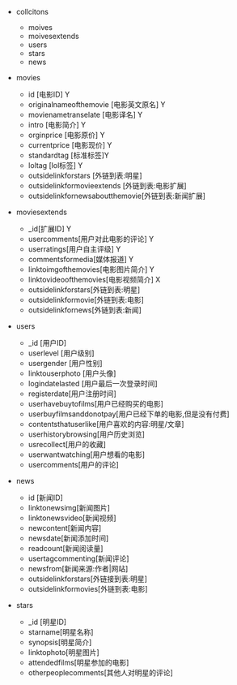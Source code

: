 - collcitons
    - moives
    - moivesextends
    - users
    - stars
    - news



- movies
    - id [电影ID] Y
    - originalnameofthemovie [电影英文原名] Y
    - movienametranselate [电影译名] Y
    - intro [电影简介] Y 
    - orginprice [电影原价] Y
    - currentprice [电影现价] Y
    - standardtag [标准标签]Y 
    - loltag [lol标签] Y
    <!-- - linktomovieimg [电影图片] -->
    <!-- - linktomoviesintroductionusingvideo [电影介绍视频] -->
    - outsidelinkforstars [外链到表:明星]
    - outsidelinkformovieextends [外链到表:电影扩展]
    - outsidelinkfornewsaboutthemovie[外链到表:新闻扩展]

- moviesextends
    - _id[扩展ID] Y
    - usercomments[用户对此电影的评论] Y
    - userratings[用户自主评级] Y
    - commentsformedia[媒体报道] Y
    - linktoimgofthemovies[电影图片简介] Y
    - linktovideoofthemovies[电影视频简介] X
    - outsidelinkforstars[外链到表:明星]
    - outsidelinkformovie[外链到表:电影]
    - outsidelinkfornews[外链到表:新闻]

- users
    - _id [用户ID]
    - userlevel [用户级别]
    - usergender [用户性别]
    - linktouserphoto [用户头像]
    - logindatelasted [用户最后一次登录时间]
    - registerdate[用户注册时间]
    - userhavebuytofilms[用户已经购买的电影]
    - userbuyfilmsanddonotpay[用户已经下单的电影,但是没有付费]
    - contentsthatuserlike[用户喜欢的内容:明星/文章]
    - userhistorybrowsing[用户历史浏览]
    - usrecollect[用户的收藏]
    - userwantwatching[用户想看的电影]
    - usercomments[用户的评论]
- news
    - id [新闻ID]
    - linktonewsimg[新闻图片]
    - linktonewsvideo[新闻视频]
    - newcontent[新闻内容]
    - newsdate[新闻添加时间]
    - readcount[新闻阅读量]
    - usertagcommenting[新闻评论]
    - newsfrom[新闻来源:作者|网站]
    - outsidelinkforstars[外链接到表:明星]
    - outsidelinkformovies[外链到表:电影]
- stars
    - _id [明星ID]
    - starname[明星名称]
    - synopsis[明星简介]
    - linktophoto[明星图片]
    <!-- - linktostarsintrobg[这个暂时不知道是干嘛的] -->
    - attendedfilms[明星参加的电影]
    - otherpeoplecomments[其他人对明星的评论]

